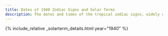 ```yaml
---
title: Dates of 1940 Zodiac Signs and Solar Terms
description: The dates and times of the tropical zodiac signs, widely used in western astrology, and solar terms of year 1940
---
```

{% include_relative _solarterm_details.html year="1940" %}
